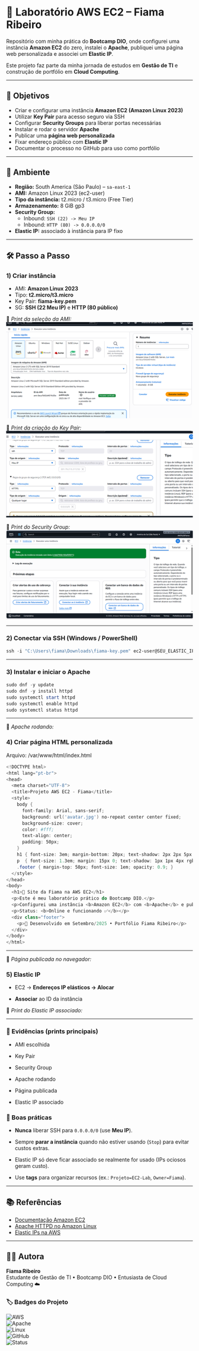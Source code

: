 # 🚀 Laboratório AWS EC2 – Fiama Ribeiro

Repositório com minha prática do **Bootcamp DIO**, onde configurei uma instância **Amazon EC2** do zero, instalei o **Apache**, publiquei uma página web personalizada e associei um **Elastic IP**.  

Este projeto faz parte da minha jornada de estudos em **Gestão de TI** e construção de portfólio em **Cloud Computing**.  

---

## 🎯 Objetivos
- Criar e configurar uma instância **Amazon EC2 (Amazon Linux 2023)**
- Utilizar **Key Pair** para acesso seguro via SSH
- Configurar **Security Groups** para liberar portas necessárias
- Instalar e rodar o servidor **Apache**
- Publicar uma **página web personalizada**
- Fixar endereço público com **Elastic IP**
- Documentar o processo no GitHub para uso como portfólio

---

## 🧪 Ambiente
- **Região:** South America (São Paulo) – `sa-east-1`
- **AMI:** Amazon Linux 2023 (ec2-user)
- **Tipo da instância:** t2.micro / t3.micro (Free Tier)
- **Armazenamento:** 8 GiB gp3
- **Security Group:**
  - Inbound: `SSH (22) -> Meu IP`
  - Inbound: `HTTP (80) -> 0.0.0.0/0`
- **Elastic IP:** associado à instância para IP fixo

---

## 🛠️ Passo a Passo

### 1) Criar instância
- AMI: **Amazon Linux 2023**
- Tipo: **t2.micro/t3.micro**
- Key Pair: **fiama-key.pem**
- SG: **SSH (22 Meu IP)** e **HTTP (80 público)**

📸 *Print da seleção da AMI:*  
![AMI](images/ami.png)

📸 *Print da criação do Key Pair:*  
![Key Pair](images/03-keypair.png)

📸 *Print do Security Group:*  
![Security Group](images/04-sg.png)

---

### 2) Conectar via SSH (Windows / PowerShell)
```powershell
ssh -i "C:\Users\fiama\Downloads\fiama-key.pem" ec2-user@SEU_ELASTIC_IP
```

---

### 3) Instalar e iniciar o Apache
```powershell
sudo dnf -y update
sudo dnf -y install httpd
sudo systemctl start httpd
sudo systemctl enable httpd
sudo systemctl status httpd
```

---

📸 *Apache rodando:*
### 4) Criar página HTML personalizada

Arquivo: /var/www/html/index.html
```powershell
<!DOCTYPE html>
<html lang="pt-br">
<head>
  <meta charset="UTF-8">
  <title>Projeto AWS EC2 - Fiama</title>
  <style>
    body {
      font-family: Arial, sans-serif;
      background: url('avatar.jpg') no-repeat center center fixed;
      background-size: cover;
      color: #fff;
      text-align: center;
      padding: 50px;
    }
    h1 { font-size: 3em; margin-bottom: 20px; text-shadow: 2px 2px 5px rgba(0,0,0,0.7); }
    p  { font-size: 1.3em; margin: 15px 0; text-shadow: 1px 1px 4px rgba(0,0,0,0.6); }
    .footer { margin-top: 50px; font-size: 1em; opacity: 0.9; }
  </style>
</head>
<body>
  <h1>🚀 Site da Fiama na AWS EC2</h1>
  <p>Este é meu laboratório prático do Bootcamp DIO.</p>
  <p>Configurei uma instância <b>Amazon EC2</b> com <b>Apache</b> e publiquei este site diretamente na nuvem ☁️.</p>
  <p>Status: <b>Online e funcionando ✅</b></p>
  <div class="footer">
    <p>📌 Desenvolvido em Setembro/2025 • Portfólio Fiama Ribeiro</p>
  </div>
</body>
</html>
```

---

📸 *Página publicada no navegador:*

### 5) Elastic IP

- EC2 → **Endereços IP elásticos → Alocar**

- **Associar** ao ID da instância

📸 *Print do Elastic IP associado:*

---

### 📸 Evidências (prints principais)

- AMI escolhida

- Key Pair

- Security Group

- Apache rodando

- Página publicada

- Elastic IP associado

### 🔐 Boas práticas

- **Nunca** liberar SSH para ``` 0.0.0.0/0 ``` (use **Meu IP**).

- Sempre **parar a instância** quando não estiver usando (```Stop```) para evitar custos extras.

- Elastic IP só deve ficar associado se realmente for usado (IPs ociosos geram custo).

- Use **tags** para organizar recursos (ex.: ```Projeto=EC2-Lab```, ```Owner=Fiama```).

---

## 📚 Referências
- [Documentação Amazon EC2](https://docs.aws.amazon.com/pt_br/AWSEC2/latest/UserGuide/concepts.html)  
- [Apache HTTPD no Amazon Linux](https://httpd.apache.org/)  
- [Elastic IPs na AWS](https://docs.aws.amazon.com/pt_br/AWSEC2/latest/UserGuide/elastic-ip-addresses-eip.html)  

---

## 👩‍💻 Autora
**Fiama Ribeiro**  
Estudante de Gestão de TI • Bootcamp DIO • Entusiasta de Cloud Computing ☁️  

### 🏷️ Badges do Projeto
![AWS](https://img.shields.io/badge/AWS-EC2-orange?logo=amazon-aws&logoColor=white)  
![Apache](https://img.shields.io/badge/Apache-HTTPD-red?logo=apache&logoColor=white)  
![Linux](https://img.shields.io/badge/Linux-Amazon%20Linux-blue?logo=linux&logoColor=white)  
![GitHub](https://img.shields.io/badge/Versionado%20no-GitHub-black?logo=github)  
![Status](https://img.shields.io/badge/Status-Online-success?logo=serverless)  
